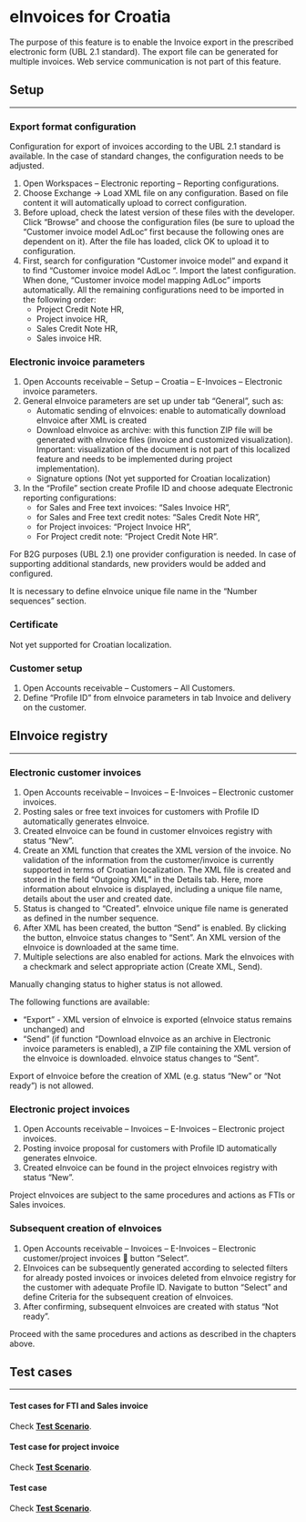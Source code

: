 # eInvoices for Croatia 

The purpose of this feature is to enable the Invoice export in the prescribed electronic form (UBL 2.1 standard). The export file can be generated for multiple invoices. Web service communication is not part of this feature. 

## **Setup**
---

### Export format configuration

Configuration for export of invoices according to the UBL 2.1 standard is available. In the case of standard changes, the configuration needs to be adjusted. 

1. Open Workspaces – Electronic reporting – Reporting configurations.
2. Choose Exchange -> Load XML file on any configuration. Based on file content it will automatically upload to correct configuration.
3. Before upload, check the latest version of these files with the developer. 
Click “Browse” and choose the configuration files (be sure to upload the “Customer invoice model AdLoc“ first because the following ones are dependent on it). After the file has loaded, click OK to upload it to configuration.
4. First, search for configuration “Customer invoice model” and expand it to find “Customer invoice model AdLoc “. Import the latest configuration. When done, “Customer invoice model mapping AdLoc” imports automatically. All the remaining configurations need to be imported in the following order:
   - Project Credit Note HR,
   - Project invoice HR,
   - Sales Credit Note HR,
   - Sales invoice HR.
  
### Electronic invoice parameters

1. Open Accounts receivable – Setup – Croatia – E-Invoices – Electronic invoice parameters.
2. General eInvoice parameters are set up under tab “General”, such as:
   - Automatic sending of eInvoices: enable to automatically download eInvoice after XML is created
   - Download eInvoice as archive: with this function ZIP file will be generated with eInvoice files (invoice and customized visualization). Important: visualization of the document is not part of this localized feature and needs to be implemented during project implementation).
   - Signature options (Not yet supported for Croatian localization)
3. In the “Profile” section create Profile ID and choose adequate Electronic reporting configurations:
   - for Sales and Free text invoices: “Sales Invoice HR”,
   - for Sales and Free text credit notes: “Sales Credit Note HR”,
   - for Project invoices: “Project Invoice HR”,
   - For Project credit note: “Project Credit Note HR”. 

For B2G purposes (UBL 2.1) one provider configuration is needed. In case of supporting additional standards, new providers would be added and configured. 
 
It is necessary to define eInvoice unique file name in the “Number sequences” section. 
 
### Certificate

Not yet supported for Croatian localization.

### Customer setup

1. Open Accounts receivable – Customers – All Customers.
2. Define “Profile ID” from eInvoice parameters in tab Invoice and delivery on the customer.

## **EInvoice registry**
---

### Electronic customer invoices

1. Open Accounts receivable – Invoices – E-Invoices – Electronic customer invoices.
2. Posting sales or free text invoices for customers with Profile ID automatically generates eInvoice. 
3. Created eInvoice can be found in customer eInvoices registry with status “New”. 
4. Create an XML function that creates the XML version of the invoice. No validation of the information from the customer/invoice is currently supported in terms of Croatian localization.
The XML file is created and stored in the field “Outgoing XML” in the Details tab. Here, more information about eInvoice is displayed, including a unique file name, details about the user and created date.
5. Status is changed to “Created”. eInvoice unique file name is generated as defined in the number sequence.
6. After XML has been created, the button “Send” is enabled. By clicking the button, eInvoice status changes to “Sent”. An XML version of the eInvoice is downloaded at the same time.
7. Multiple selections are also enabled for actions. Mark the eInvoices with a checkmark and select appropriate action (Create XML, Send).
 
Manually changing status to higher status is not allowed.
 
The following functions are available:
   - “Export” - XML version of eInvoice is exported (eInvoice status remains unchanged) and
   - “Send” (if function “Download eInvoice as an archive in Electronic invoice parameters is enabled), a ZIP file containing the XML version of the eInvoice is downloaded. eInvoice status changes to “Sent”.
 
Export of eInvoice before the creation of XML (e.g. status “New” or “Not ready”) is not allowed.
 

 
### Electronic project invoices

1. Open Accounts receivable – Invoices – E-Invoices – Electronic project invoices.
2. Posting invoice proposal for customers with Profile ID automatically generates eInvoice.
3. Created eInvoice can be found in the project eInvoices registry with status “New”. 

Project eInvoices are subject to the same procedures and actions as FTIs or Sales invoices.

### Subsequent creation of eInvoices

1. Open Accounts receivable – Invoices – E-Invoices – Electronic customer/project invoices  button “Select”.
2. EInvoices can be subsequently generated according to selected filters for already posted invoices or invoices deleted from eInvoice registry for the customer with adequate Profile ID. Navigate to button “Select” and define Criteria for the subsequent creation of eInvoices. 
3. After confirming, subsequent eInvoices are created with status “Not ready”.
 
Proceed with the same procedures and actions as described in the chapters above. 

## **Test cases**
---
#### Test cases for FTI and Sales invoice

Check **[Test Scenario](e-Invoices-HR.zip)**.
#### Test case for project invoice

Check **[Test Scenario](e-Invoices-HR.zip)**.


#### Test case 

Check **[Test Scenario](e-Invoices-HR.zip)**.